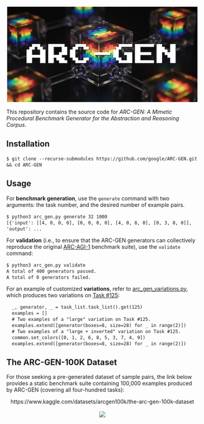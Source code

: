 <p align="center">
<img src="misc/images/arc-gen-logo.jpg">
</p>

This repository contains the source code for *ARC-GEN: A Mimetic Procedural Benchmark Generator for the Abstraction and Reasoning Corpus*.

## Installation

```
$ git clone --recurse-submodules https://github.com/google/ARC-GEN.git && cd ARC-GEN
```

## Usage

For **benchmark generation**, use the `generate` command with two arguments: the task number, and the desired number of example pairs.

```
$ python3 arc_gen.py generate 32 1000
[{'input': [[4, 0, 0, 0], [0, 0, 0, 0], [4, 0, 8, 0], [0, 3, 8, 0]], 'output': ...
```

For **validation** (i.e., to ensure that the ARC-GEN generators can collectively reproduce the original [ARC-AGI-1](https://github.com/fchollet/ARC-AGI) benchmark suite), use the `validate` command:

```
$ python3 arc_gen.py validate
A total of 400 generators passed.
A total of 0 generators failed.
```

For an example of customized **variations**, refer to [arc_gen_variations.py](https://github.com/google/ARC-GEN/blob/main/arc_gen_variations.py), which produces two variations on [Task #125](https://arcprize.org/play?task=543a7ed5):

```
  _, generator, _ = task_list.task_list().get(125)
  examples = []
  # Two examples of a "large" variation on Task #125.
  examples.extend([generator(boxes=8, size=28) for _ in range(2)])
  # Two examples of a "large + inverted" variation on Task #125.
  common.set_colors([0, 1, 2, 6, 8, 5, 3, 7, 4, 9])
  examples.extend([generator(boxes=8, size=28) for _ in range(2)])
```

## The ARC-GEN-100K Dataset

For those seeking a pre-generated dataset of sample pairs, the link below provides a static benchmark suite containing 100,000 examples produced by ARC-GEN (covering all four-hundred tasks):

<p align="center">
https://www.kaggle.com/datasets/arcgen100k/the-arc-gen-100k-dataset
<br><br>
<img src="misc/images/arc-gen-gallery-faded.png">
</p>

